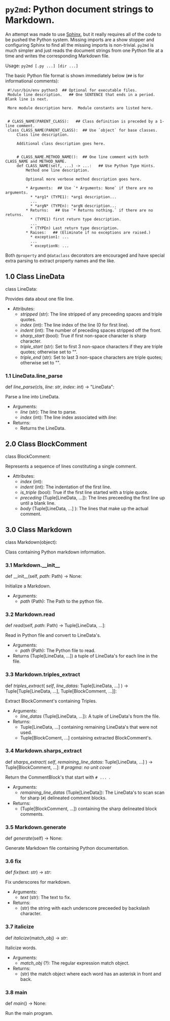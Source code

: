 # `py2md`: Python document strings to Markdown.

An attempt was made to use [Sphinx](https://www.sphinx-doc.org/),
but it really requires all of the code to be pushed the Python system.
Missing imports are a show stopper and configuring Sphinx to find all the
missing imports is non-trivial.
`py2md` is much simpler and just reads the document strings from one
Python file at a time and writes the corresponding Markdown file.

Usage: `py2md [.py ...] [dir ...]`

The basic Python file format is shown immediately below (`##` is for informational comments):

     #!/usr/bin/env python3  ## Optional for executable files.
     Module line description.   ## One SENTENCE that ends in a period.  Blank line is next.

     More module description here.  Module constants are listed here.
     

     # CLASS_NAME(PARENT_CLASS):   ## Class definition is preceded by a 1-line comment.
     class CLASS_NAME(PARENT_CLASS):  ## Use `object` for base classes.
         Class line description.

         Additional class description goes here.
         

         # CLASS_NAME.METHOD_NAME():  ## One line comment with both CLASS_NAME and METHOD_NAME.
         def CLASS_NAME(self, ...) -> ...:   ## Use Python Type Hints.
             Method one line description.

             Optional more verbose method description goes here.

             * Arguments:  ## Use `* Arguments: None` if there are no arguments.
               * *arg1* (TYPE1): *arg1 description...
               ...
               * *argN* (TYPEn): *argN description...
             * Returns:   ## Use `* Returns nothing.` if there are no returns.
               * (TYPE1) first return type description.
               ...
               * (TYPEn) Last return type description.
             * Raises:   ## (Eliminate if no exceptions are raised.)
               * exception1: ...
               ...
               * exceptionN: ...
             

Both `@property` and `@dataclass` decorators are encouraged and have special extra parsing to
extract property names and the like.
## 1.0 Class LineData

class LineData:

Provides data about one file line.

* Attributes:
  * *stripped* (str): The line stripped of any preceeding spaces and triple quotes.
  * *index* (int): The line index of the line (0 for first line).
  * *indent* (int): The number of preceding spaces stripped off the front.
  * *sharp\_start* (bool): True if first non-space character is sharp character.
  * *triple\_start* (str):
     Set to first 3 non-space characters if they are triple quotes;
     otherwise set to "".
  * *triple\_end* (str): Set to last 3 non-space characters are triple quotes;
     otherwise set to "".

### 1.1 LineData.line\_parse

def *line\_parse*(cls, *line*:  *str*, *index*:  *int*) -> "LineData":

Parse a line into LineData.

* Arguments:
  * *line* (str): The line to parse.
  * *index* (int): The line index associated with *line*:
* Returns:
  * Returns the LineData.

## 2.0 Class BlockComment

class BlockComment:

Represents a sequence of lines constituting a single comment.

* Attributes:
  * *index* (int):
  * *indent* (int): The indentation of the first line.
  * *is\_triple* (bool): True if the first line started with a triple quote.
  * *preceding* (Tuple[LineData, ...]):
    The lines preceeding the first line up until a blank line.
  * *body* (Tuple[LineData, ...] ): The lines that make up the actual comment.

## 3.0 Class Markdown

class Markdown(object):

Class containing Python markdown information.

### 3.1 Markdown.\_\_init\_\_

def \_\_init\_\_(self, *path*:  Path) -> None:

Initialize a Markdown.

* Arguments:
  * *path* (Path): The Path to the python file.

### 3.2 Markdown.read

def *read*(self, *path*:  Path) -> Tuple[LineData, ...]:

Read in Python file and convert to LineData's.

* Arguments:
  * *path* (Path): The Python file to read.
* Returns (Tuple[LineData, ...]) a tuple of LineData's for each line in the file.

### 3.3 Markdown.triples\_extract

def *triples\_extract*( *self*, *line\_datas*:  Tuple[LineData, ...] ) -> Tuple[Tuple[LineData, ...], Tuple[BlockComment, ...]]:

Extract BlockComment's containing Triples.

* Arguments:
  * *line\_datas* (Tuple[LineData, ...]): A tuple of LineData's from the file.
* Returns:
  * Tuple[LineData, ...] containing remaining LineData's that were not used.
  * Tuple[BlockComent, ...] containing extracted BlockComment's.

### 3.4 Markdown.sharps\_extract

def *sharps\_extract*( *self*, *remaining\_line\_datas*:  Tuple[LineData, ...] ) -> Tuple[BlockComment, ...]:  # *pragma*:  *no* *unit* *cover*

Return the CommentBlock's that start with `# ... `.

* Arguments:
  * *remaining\_line\_datas* (Tuple[LineData]):
    The LineData's to scan scan for sharp (`#`) delineated comment blocks.
* Returns:
  * (Tuple[BlockComment, ...]) containing the sharp delineated block comments.

### 3.5 Markdown.generate

def *generate*(self) -> None:

Generate Markdown file containing Python documentation.

### 3.6 fix

def *fix*(text:  *str*) -> *str*:

Fix underscores for markdown.

* Arguments:
  * *text* (str): The text to fix.
* Returns:
  * (str) the string with each underscore preceeded by backslash character.

### 3.7 italicize

def *italicize*(match\_obj) -> *str*:

Italicize words.

* Arguments:
  * *match\_obj* (?): The regular expression match object.
* Returns:
  * (str) the match object where each word has an asterisk in front and back.

### 3.8 main

def *main*() -> None:

Run the main program.

